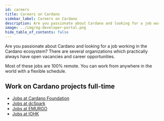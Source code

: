 ```yaml
---
id: careers
title: Careers on Cardano
sidebar_label: Careers on Cardano
description: Are you passionate about Cardano and looking for a job working in the Cardano ecosystem?
image: ../img/og-developer-portal.png
hide_table_of_contents: false
---
```


Are you passionate about Cardano and looking for a job working in the Cardano ecosystem? There are several organizations which practically always have open vacancies and career opportunities.

Most of these jobs are 100% remote. You can work from anywhere in the world with a flexible schedule.

## Work on Cardano projects full-time

- [Jobs at Cardano Foundation](https://cardanofoundation.org/careers)
- [Jobs at dcSpark](https://careers.dcspark.io)
- [Jobs at EMURGO](https://emurgo.io/career)
- [Jobs at IOHK](https://apply.workable.com/io-global/)